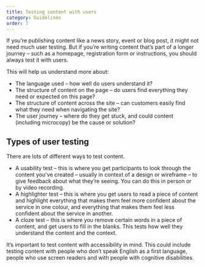```yaml
---
title: Testing content with users
category: Guidelines
order: 7
---
```


If you’re publishing content like a news story, event or blog post, it might not need much user testing. But if you’re writing content that’s part of a longer journey – such as a homepage, registration form or instructions, you should always test it with users.

This will help us understand more about:
* The language used – how well do users understand it?
* The structure of content on the page – do users find everything they need or expected on this page?
* The structure of content across the site – can customers easily find what they need when navigating the site?
* The user journey – where do they get stuck, and could content (including microcopy) be the cause or solution?

## Types of user testing ##
There are lots of different ways to test content.
* A usability test – this is where you get participants to look through the content you’ve created – usually in context of a design or wireframe – to give feedback about what they’re seeing. You can do this in person or by video recording.
* A highlighter test – this is where you get users to read a piece of content and highlight everything that makes them feel more confident about the service in one colour, and everything that makes them feel less confident about the service in another.
* A cloze test – this is where you remove certain words in a piece of content, and get users to fill in the blanks. This tests how well they understand the content and the context.

It’s important to test content with accessibility in mind. This could include testing content with people who don’t speak English as a first language, people who use screen readers and with people with cognitive disabilities.
